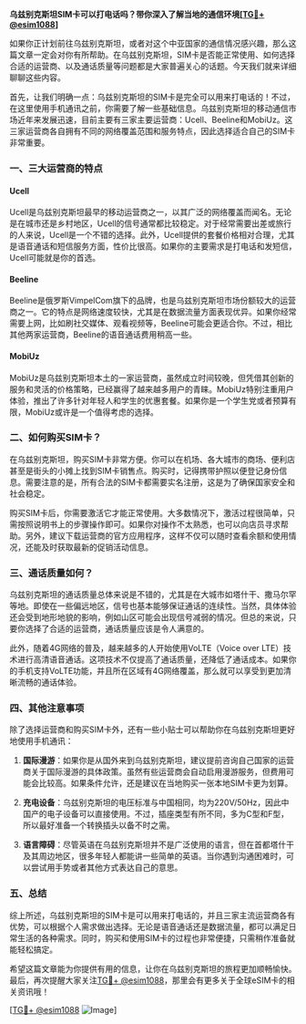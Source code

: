 **乌兹别克斯坦SIM卡可以打电话吗？带你深入了解当地的通信环境[[TG💪+ @esim1088](https://t.me/s/esim1088)]**

如果你正计划前往乌兹别克斯坦，或者对这个中亚国家的通信情况感兴趣，那么这篇文章一定会对你有所帮助。在乌兹别克斯坦，SIM卡是否能正常使用、如何选择合适的运营商、以及通话质量等问题都是大家普遍关心的话题。今天我们就来详细聊聊这些内容。

首先，让我们明确一点：乌兹别克斯坦的SIM卡是完全可以用来打电话的！不过，在这里使用手机通讯之前，你需要了解一些基础信息。乌兹别克斯坦的移动通信市场近年来发展迅速，目前主要有三家主要运营商：Ucell、Beeline和MobiUz。这三家运营商各自拥有不同的网络覆盖范围和服务特点，因此选择适合自己的SIM卡非常重要。

### 一、三大运营商的特点

#### Ucell
Ucell是乌兹别克斯坦最早的移动运营商之一，以其广泛的网络覆盖而闻名。无论是在城市还是乡村地区，Ucell的信号通常都比较稳定。对于经常需要出差或旅行的人来说，Ucell是一个不错的选择。此外，Ucell提供的套餐价格相对合理，尤其是语音通话和短信服务方面，性价比很高。如果你的主要需求是打电话和发短信，Ucell可能就是你的首选。

#### Beeline
Beeline是俄罗斯VimpelCom旗下的品牌，也是乌兹别克斯坦市场份额较大的运营商之一。它的特点是网络速度较快，尤其是在数据流量方面表现优异。如果你经常需要上网，比如刷社交媒体、观看视频等，Beeline可能会更适合你。不过，相比其他两家运营商，Beeline的语音通话费用稍高一些。

#### MobiUz
MobiUz是乌兹别克斯坦本土的一家运营商，虽然成立时间较晚，但凭借其创新的服务和灵活的价格策略，已经赢得了越来越多用户的青睐。MobiUz特别注重用户体验，推出了许多针对年轻人和学生的优惠套餐。如果你是一个学生党或者预算有限，MobiUz或许是一个值得考虑的选择。

### 二、如何购买SIM卡？

在乌兹别克斯坦，购买SIM卡非常方便。你可以在机场、各大城市的商场、便利店甚至是街头的小摊上找到SIM卡销售点。购买时，记得携带护照以便登记身份信息。需要注意的是，所有合法的SIM卡都需要实名注册，这是为了确保国家安全和社会稳定。

购买SIM卡后，你需要激活它才能正常使用。大多数情况下，激活过程很简单，只需按照说明书上的步骤操作即可。如果你对操作不太熟悉，也可以向店员寻求帮助。另外，建议下载运营商的官方应用程序，这样不仅可以随时查看余额和使用情况，还能及时获取最新的促销活动信息。

### 三、通话质量如何？

乌兹别克斯坦的通话质量总体来说是不错的，尤其是在大城市如塔什干、撒马尔罕等地。即使在一些偏远地区，信号也基本能够保证通话的连续性。当然，具体体验还会受到地形地貌的影响，例如山区可能会出现信号减弱的情况。但总的来说，只要你选择了合适的运营商，通话质量应该是令人满意的。

此外，随着4G网络的普及，越来越多的人开始使用VoLTE（Voice over LTE）技术进行高清语音通话。这项技术不仅提高了通话质量，还降低了通话成本。如果你的手机支持VoLTE功能，并且所在区域有4G网络覆盖，那么就可以享受到更加清晰流畅的通话体验。

### 四、其他注意事项

除了选择运营商和购买SIM卡外，还有一些小贴士可以帮助你在乌兹别克斯坦更好地使用手机通讯：

1. **国际漫游**：如果你是从国外来到乌兹别克斯坦，建议提前咨询自己国家的运营商关于国际漫游的具体政策。虽然有些运营商会自动启用漫游服务，但费用可能会比较高。如果条件允许，还是建议在当地购买一张本地SIM卡更为划算。
   
2. **充电设备**：乌兹别克斯坦的电压标准与中国相同，均为220V/50Hz，因此中国产的电子设备可以直接使用。不过，插座类型有所不同，多为C型和F型，所以最好准备一个转换插头以备不时之需。

3. **语言障碍**：尽管英语在乌兹别克斯坦并不是广泛使用的语言，但在首都塔什干及其周边地区，很多年轻人都能讲一些简单的英语。当你遇到沟通困难时，可以尝试用手势或者其他方式表达自己的意思。

### 五、总结

综上所述，乌兹别克斯坦的SIM卡是可以用来打电话的，并且三家主流运营商各有优势，可以根据个人需求做出选择。无论是语音通话还是数据流量，都可以满足日常生活的各种需求。同时，购买和使用SIM卡的过程也非常便捷，只需稍作准备就能轻松搞定。

希望这篇文章能为你提供有用的信息，让你在乌兹别克斯坦的旅程更加顺畅愉快。最后，再次提醒大家关注[TG💪+ @esim1088](https://t.me/s/esim1088)，那里会有更多关于全球eSIM卡的相关资讯哦！

[[TG💪+ @esim1088](https://t.me/s/esim1088) ![Image](https://i.postimg.cc/4NQfJmqS/Snipaste-2025-05-13-00-14-12.png)]
